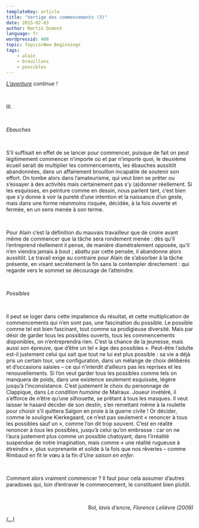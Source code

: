 ```yaml
---
templateKey: article
title: "Vertige des commencements (3)"
date: 2015-02-03
author: Martin Dumont
language: fr
wordpressid: 408
topic: Topics>New Beginnings
tags:
    - alain
    - brouillons
    - possibles
---
```


<em><a href="http://thelantern.eu/2015/02/vertige-des-commencements-2/">L’aventure</a> continue !</em>

&nbsp;

III.

&nbsp;

<em>Ebauches</em>

&nbsp;

S’il suffisait en effet de se lancer pour commencer, puisque de fait on peut légitimement commencer n’importe où et par n’importe quoi, le deuxième écueil serait de multiplier les commencements, les ébauches aussitôt abandonnées, dans un affairement brouillon incapable de soutenir son effort. On tombe alors dans l’amateurisme, qui veut bien se prêter ou s’essayer à des activités mais certainement pas s’y (a)donner réellement. Si les esquisses, en peinture comme en dessin, nous parlent tant, c’est bien que s’y donne à voir la pureté d’une intention et la naissance d’un geste, mais dans une forme néanmoins risquée, décidée, à la fois ouverte et fermée, en un sens menée à son terme.

&nbsp;

Pour Alain c’est la définition du mauvais travailleur que de croire avant même de commencer que la tâche sera rondement menée : dès qu’il l’entreprend réellement il pense, de manière diamétralement opposée, qu’il n’en viendra jamais à bout ; abattu par cette pensée, il abandonne alors aussitôt. Le travail exige au contraire pour Alain de s’absorber à la tâche présente, en visant secrètement la fin sans la contempler directement : qui regarde vers le sommet se décourage de l’atteindre.

&nbsp;

<em>Possibles</em>

&nbsp;

Il peut se loger dans cette impatience du résultat, et cette multiplication de commencements qui n’en sont pas, une fascination du possible. Le possible comme tel est bien fascinant, tout comme sa prodigieuse diversité. Mais par désir de garder tous les possibles ouverts, tous les commencements disponibles, on n’entreprendra rien. C’est la chance de la jeunesse, mais aussi son épreuve, que d’être un tel « âge des possibles ». Peut-être l’adulte est-il justement celui qui sait que tout ne lui est plus possible : sa vie a déjà pris un certain tour, une configuration, dans un mélange de choix délibérés et d’occasions saisies – ce qui n’interdit d’ailleurs pas les reprises et les renouvellements. Si l’on veut garder tous les possibles comme tels on manquera de poids, dans une existence seulement esquissée, légère jusqu’à l’inconsistance. C’est justement le choix du personnage de Clappique, dans <em>La condition humaine</em> de Malraux. Joueur invétéré, il s’efforce de n’être qu’une silhouette, se prêtant à tous les masques. Il veut laisser le hasard décider de son destin, s’en remettant même à la roulette pour choisir s’il quittera Saïgon en proie à la guerre civile ! Or décider, comme le souligne Kierkegaard, ce n’est pas seulement « renoncer à tous les possibles sauf un », comme l’on dit trop souvent. C’est en réalité renoncer à <em>tous</em> les possibles, jusqu’à celui qu’on embrasse : car on ne l’aura justement plus comme un possible chatoyant, dans l’irréalité suspendue de notre imagination, mais comme « une réalité rugueuse à étreindre », plus surprenante et solide à la fois que nos rêveries – comme Rimbaud en fit le vœu à la fin d’<em>Une saison en enfer</em>.

&nbsp;

Comment alors vraiment commencer ? Il faut pour cela assumer d’autres paradoxes qui, loin d’entraver le commencement, le constituent bien plutôt.

&nbsp;
<p style="text-align: right;">Bol<em>, lavis d'encre, Florence Lelièvre (2009)</em></p>
<a href="http://thelantern.eu/2015/02/vertige-des-commencements-4/%20"><em>(…)</em></a>
